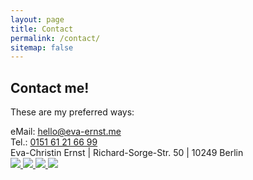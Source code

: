 ```yaml
---
layout: page
title: Contact
permalink: /contact/
sitemap: false
---
```

<h2 class="work-experience__headline">Contact me!</h2>
<p class="contact__intro">
  These are my preferred ways:
</p>
<div class="row">
  <div class="six columns">
    <div class="contact__methods">
      eMail: <a href="mailto:hello@eva-ernst.me">hello@eva-ernst.me</a>
      <br> Tel.: <a href="tel:+4915161216699">0151 61 21 66 99</a>
    </div>
  </div>

  <div class="contact__address">
    Eva-Christin&nbsp;Ernst&nbsp;|&nbsp;Richard-Sorge-Str.&nbsp;50&nbsp;|&nbsp;10249&nbsp;Berlin
  </div>

  <a class="contact__social-link" href="https://twitter.com/EvaCErnst">
    <img src="{{ '/img/twitter.svg' | relative_url }}">
  </a>
  <a class="contact__social-link" href="https://www.linkedin.com/in/eva-christin-ernst-61598abb/">
    <img src="{{ '/img/linkedin.svg' | relative_url }}">
  </a>
  <a class="contact__social-link" href="https://www.instagram.com/evafroehlich/">
    <img src="{{ '/img/instagram.svg' | relative_url }}">
  </a>
  <a class="contact__social-link" href="https://github.com/evafroehlich/">
    <img src="{{ '/img/github.svg' | relative_url }}">
  </a>

</div>


